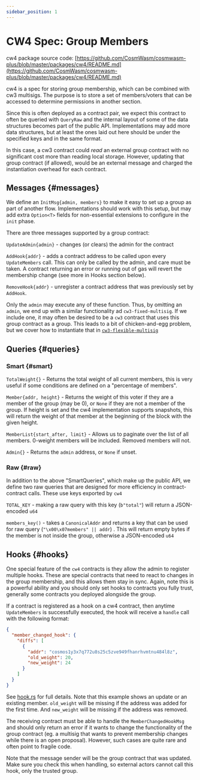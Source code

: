 ```yaml
---
sidebar_position: 1
---
```


# CW4 Spec: Group Members

cw4 package source
code: [https://github.com/CosmWasm/cosmwasm-plus/blob/master/packages/cw4/README.md](https://github.com/CosmWasm/cosmwasm-plus/blob/master/packages/cw4/README.md)

cw4 is a spec for storing group membership, which can be combined with cw3 multisigs. The purpose is to store a set of
members/voters that can be accessed to determine permissions in another section.

Since this is often deployed as a contract pair, we expect this contract to often be queried with `QueryRaw` and the
internal layout of some of the data structures becomes part of the public API. Implementations may add more data
structures, but at least the ones laid out here should be under the specified keys and in the same format.

In this case, a cw3 contract could *read* an external group contract with no significant cost more than reading local
storage. However, updating that group contract (if allowed), would be an external message and charged the instantiation
overhead for each contract.

## Messages {#messages}

We define an `InitMsg{admin, members}` to make it easy to set up a group as part of another flow. Implementations should
work with this setup, but may add extra `Option<T>` fields for non-essential extensions to configure in the `init`
phase.

There are three messages supported by a group contract:

`UpdateAdmin{admin}` - changes (or clears) the admin for the contract

`AddHook{addr}` - adds a contract address to be called upon every
`UpdateMembers` call. This can only be called by the admin, and care must be taken. A contract returning an error or
running out of gas will revert the membership change (see more in Hooks section below).

`RemoveHook{addr}` - unregister a contract address that was previously set by `AddHook`.

Only the `admin` may execute any of these function. Thus, by omitting an
`admin`, we end up with a similar functionality ad `cw3-fixed-multisig`. If we include one, it may often be desired to
be a `cw3` contract that uses this group contract as a group. This leads to a bit of chicken-and-egg problem, but we
cover how to instantiate that in
[`cw3-flexible-multisig`](../cw3/cw3-flex-spec.md)

## Queries {#queries}

### Smart {#smart}

`TotalWeight{}` - Returns the total weight of all current members, this is very useful if some conditions are defined on
a "percentage of members".

`Member{addr, height}` - Returns the weight of this voter if they are a member of the group (may be 0), or `None` if
they are not a member of the group. If height is set and the cw4 implementation supports snapshots, this will return the
weight of that member at the beginning of the block with the given height.

`MemberList{start_after, limit}` - Allows us to paginate over the list of all members. 0-weight members will be
included. Removed members will not.

`Admin{}` - Returns the `admin` address, or `None` if unset.

### Raw {#raw}

In addition to the above "SmartQueries", which make up the public API, we define two raw queries that are designed for
more efficiency in contract-contract calls. These use keys exported by `cw4`

`TOTAL_KEY` - making a raw query with this key (`b"total"`) will return a JSON-encoded `u64`

`members_key()` - takes a `CanonicalAddr` and returns a key that can be used for raw query (`"\x00\x07members" || addr`)
. This will return empty bytes if the member is not inside the group, otherwise a JSON-encoded `u64`

## Hooks {#hooks}

One special feature of the `cw4` contracts is they allow the admin to register multiple hooks. These are special
contracts that need to react to changes in the group membership, and this allows them stay in sync. Again, note this is
a powerful ability and you should only set hooks to contracts you fully trust, generally some contracts you deployed
alongside the group.

If a contract is registered as a hook on a cw4 contract, then anytime
`UpdateMembers` is successfully executed, the hook will receive a `handle`
call with the following format:

```json
{
  "member_changed_hook": {
    "diffs": [
      {
        "addr": "cosmos1y3x7q772u8s25c5zve949fhanrhvmtnu484l8z",
        "old_weight": 20,
        "new_weight": 24
      }
    ]
  }
}
```

See [hook.rs](https://github.com/CosmWasm/cosmwasm-plus/blob/master/packages/cw4/src/hook.rs) for full details. Note
that this example shows an update or an existing member. `old_weight` will be missing if the address was added for the
first time. And
`new_weight` will be missing if the address was removed.

The receiving contract must be able to handle the `MemberChangedHookMsg`
and should only return an error if it wants to change the functionality of the group contract (eg. a multisig that wants
to prevent membership changes while there is an open proposal). However, such cases are quite rare and often point to
fragile code.

Note that the message sender will be the group contract that was updated. Make sure you check this when handling, so
external actors cannot call this hook, only the trusted group.
